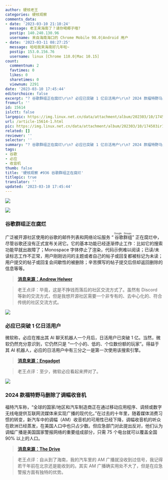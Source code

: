 ```yaml
---
author: 硬核老王
categories: 硬核观察
comments_data:
- date: '2023-03-10 21:10:24'
  message: 老王来海南了？请你喝椰子哦?
  postip: 140.240.130.96
  username: 来自海南海口的 Chrome Mobile 98.0|Android 用户
- date: '2023-03-11 08:27:25'
  message: 哈哈我来海南好几年啦~
  postip: 153.0.156.76
  username: linux [Chrome 110.0|Mac 10.15]
count:
  commentnum: 2
  favtimes: 0
  likes: 0
  sharetimes: 0
  viewnum: 2291
date: '2023-03-10 17:45:44'
editorchoice: false
excerpt: "? 谷歌群组正在腐烂\r\n? 必应已突破 1 亿日活用户\r\n? 2024 款福特野马删除了调幅收音机\r\n» \r\n»"
fromurl: ''
id: 15614
islctt: false
largepic: https://img.linux.net.cn/data/attachment/album/202303/10/174503ir1tsqbad9babvuq.jpg
url: /article-15614-1.html
pic: https://img.linux.net.cn/data/attachment/album/202303/10/174503ir1tsqbad9babvuq.jpg.thumb.jpg
related: []
reviewer: ''
selector: ''
summary: "? 谷歌群组正在腐烂\r\n? 必应已突破 1 亿日活用户\r\n? 2024 款福特野马删除了调幅收音机\r\n» \r\n»"
tags:
- 谷歌
- 必应
- 收音机
thumb: false
title: '硬核观察 #936 谷歌群组正在腐烂'
titlepic: true
translator: ''
updated: '2023-03-10 17:45:44'
---
```


![](https://img.linux.net.cn/data/attachment/album/202303/10/174503ir1tsqbad9babvuq.jpg)


![](https://img.linux.net.cn/data/attachment/album/202303/10/174510llzp6s22lhh2m94p.jpg)


### 谷歌群组正在腐烂


广泛被开源社区使用的谷歌的邮件列表和网络论坛服务 “<ruby> 谷歌群组 <rt>  Google Groups </rt></ruby>” 正在腐烂中，尽管谷歌还没有正式宣布关闭它。它的基本功能已经逐渐停止工作：比如它的搜索功能早就出故障了；Monospace 字体停止了渲染，代码示例难以阅读；已读/未读标志工作不正常，用户刚刚访问的主题或者自己的帖子或回复都被标记为未读；用户提交的帖子或回复会间歇性的被删除；辛苦撰写的帖子提交后但却返回删除的信息等等。



> 
> **[消息来源：Andrew Helwer](https://ahelwer.ca/post/2023-03-08-google-groups/)**
> 
> 
> 



> 
> 老王点评：毕竟，这是不挣钱而落后的社区交流方式了。虽然有 Discord 等新的交流方式，但是我想开源社区需要一个非专有的、去中心化的、符合传统的社区交流方式。
> 
> 
> 


![](https://img.linux.net.cn/data/attachment/album/202303/10/174519kd8rtatrbqraqlbc.jpg)


### 必应已突破 1 亿日活用户


微软称，必应在推出其 AI 聊天机器人一个月后，日活用户已突破 1 亿。当然，微软仍然充分意识到，它仍然只是 “一个小的、低的、个位数份额的玩家”。得益于其 AI 机器人，必应的日活用户中有三分之一是第一次使用该搜索引擎。



> 
> **[消息来源：Engadget](https://www.engadget.com/microsoft-bing-crossed-100-million-daily-active-users-080138371.html)**
> 
> 
> 



> 
> 老王点评：至少，微软必应看起来押对了。
> 
> 
> 


![](https://img.linux.net.cn/data/attachment/album/202303/10/174529a0rv7c2on0noxnr2.jpg)


### 2024 款福特野马删除了调幅收音机


福特汽车称，“全球的国家/地区和汽车制造商正在通过移动应用程序、调频或数字无线电提供互联网流媒体来实现广播的现代化。”在过去的十年里，随着媒体消费习惯的转变，新汽车中的调幅（AM）收音机的可用性已经下降，调幅收音机的听众在欧洲已经蒸发，在美国人口中也只占少数。但应急部门对此提出反对，他们认为调幅广播是美国国家警报网络的重要组成部分，只需 75 个电台就可以覆盖全国 90% 以上的人口。



> 
> **[消息来源：The Drive](https://www.thedrive.com/news/2024-ford-mustang-drops-am-radio-from-infotainment)**
> 
> 
> 



> 
> 老王点评：自从到了海南，我的汽车里的 AM 广播就没收到过信号，我记得若干年前在北京还是能收到的。其实 AM 广播确实用处不大了，但是在应急警报方面有独特的优势。
> 
> 
>